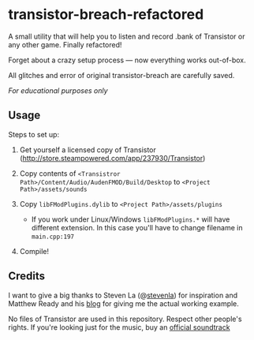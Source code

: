 # transistor-breach-refactored
А small utility that will help you to listen and record .bank of Transistor or any other game. Finally refactored!

Forget about a crazy setup process — now everything works out-of-box.

All glitches and error of original transistor-breach are carefully saved.

*For educational purposes only*

## Usage

Steps to set up:

1. Get yourself a licensed copy of Transistor (http://store.steampowered.com/app/237930/Transistor) 
2. Copy contents of `<Transistror Path>/Content/Audio/AudenFMOD/Build/Desktop` to `<Project Path>/assets/sounds`
3. Copy `libFModPlugins.dylib` to `<Project Path>/assets/plugins`
    - If you work under Linux/Windows `libFModPlugins.*` will have different extension. In this case you'll have to 
    change filename in `main.cpp:197`
  
4. Compile!

## Credits

I want to give a big thanks to Steven La (@[stevenla](https://github.com/stevenla "Steven La")) for inspiration and Matthew Ready and his [blog](https://craxic.com/transistor-sound-ripper/ "Transistor Sound Ripper") for giving me the actual working example. 

No files of Transistor are used in this repository. Respect other people's rights. If you're looking just for the music, buy an [official soundtrack](https://supergiantgames.bandcamp.com/album/transistor-original-soundtrack "Transistor Oficial Soundtrack") 